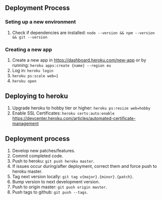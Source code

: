 ## Deployment Process

### Seting up a new environment
1. Check if dependencies are installed: `node --version && npm --version && git --version`

### Creating a new app
1. Create a new app in https://dashboard.heroku.com/new-app or by running: `heroku apps:create {name} --region eu`
2. Log in: `heroku login`
3. `heroku ps:scale web=1`
4. `heroku open`

## Deploying to heroku
1. Upgrade heroku to hobby tier or higher: `heroku ps:resize web=hobby`
2. Enable SSL Certificates: `heroku certs:auto:enable` https://devcenter.heroku.com/articles/automated-certificate-management

## Deployment process
1. Develop new patches/features.
2. Commit completed code.
3. Push to heroku: `git push heroku master`.
4. If issues occur during/after deployment, correct them and force push to heroku master.
5. Tag next version locally: `git tag v{major}.{minor}.{patch}`.
6. Bump version to next development version.
7. Push to origin master: `git push origin master`.
8. Push tags to github: `git push --tags`.
